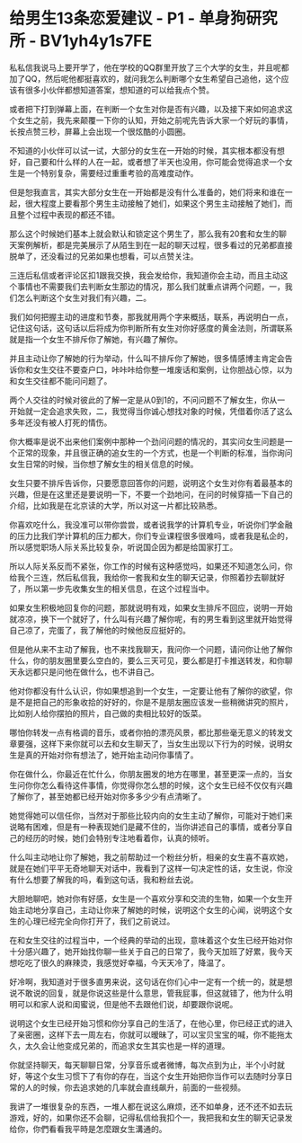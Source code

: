 # 给男生13条恋爱建议 - P1 - 单身狗研究所 - BV1yh4y1s7FE

私私信我说马上要开学了，他在学校的QQ群里开放了三个大学的女生，并且呢都加了QQ，然后呢他都挺喜欢的，就问我怎么判断哪个女生希望自己追他，这个应该有很多小伙伴都想知道答案，想知道的可以给我点个赞。

或者把下打到弹幕上面，在判断一个女生对你是否有兴趣，以及接下来如何追求这个女生之前，我先来颠覆一下你的认知，开始之前呢先告诉大家一个好玩的事情，长按点赞三秒，屏幕上会出现一个很炫酷的小圆圈。

不知道的小伙伴可以试一试，大部分的女生在一开始的时候，其实根本都没有想好，自己要和什么样的人在一起，或者想了半天也没用，你可能会觉得追求一个女生是一个特别复杂，需要经过重重考验的高难度动作。

但是恕我直言，其实大部分女生在一开始都是没有什么准备的，她们将来和谁在一起，很大程度上要看那个男生主动接触了她们，如果这个男生主动接触了她们，而且整个过程中表现的都还不错。

那么这个时候她们基本上就会默认和锁定这个男生了，那么我有20套和女生的聊天案例解析，都是完美展示了从陌生到在一起的聊天过程，很多看过的兄弟都直接脱单了，还没看过的兄弟如果也想看，可以点赞关注。

三连后私信或者评论区扣1跟我交换，我会发给你，我知道你会主动，而且主动这个事情也不需要我们去判断女生那边的情况，那么我们就重点讲两个问题，一，我们怎么判断这个女生对我们有兴趣，二。

我们如何把握主动的进度和节奏，那我就用两个字来概括，联系，再说明白一点，记住这句话，这句话以后将成为你判断所有女生对你好感度的黄金法则，所谓联系就是指一个女生不排斥你了解她，有兴趣了解你。

并且主动让你了解她的行为举动，什么叫不排斥你了解她，很多情感博主肯定会告诉你和女生交往不要查户口，咔咔咔给你整一堆废话和案例，让你胆战心惊，以为和女生交往都不能问问题了。

两个人交往的时候对彼此的了解一定是从0到1的，不问问题不了解女生，你从一开始就一定会追求失败，二，我觉得当你诚心想找对象的时候，凭借着你活了这么多年还没有被人打死的情伤。

你大概率是说不出来他们案例中那种一个劲问问题的情况的，其实问女生问题是一个正常的现象，并且很正确的追女生的一个方式，也是一个判断的标准，当你询问女生日常的时候，当你想了解女生的相关信息的时候。

女生只要不排斥告诉你，只要愿意回答你的问题，说明这个女生对你有着最基本的兴趣，但是在这里还是要说明一下，不要一个劲地问，在问的时候穿插一下自己的介绍，比如我是在北京读的大学，所以对这一片都比较熟悉。

你喜欢吃什么，我没准可以带你尝尝，或者说我学的计算机专业，听说你们学金融的压力比我们学计算机的压力都大，你们专业课程很多很难吗，或者我是私企的，所以感觉职场人际关系比较复杂，听说国企因为都是给国家打工。

所以人际关系反而不紧张，你工作的时候有这种感觉吗，如果还不知道怎么问，你给我个三连，然后私信我，我给你一套我和女生的聊天记录，你照着抄去聊就好了，所以第一步先收集女生的相关信息，在这个过程当中。

如果女生积极地回复你的问题，那就说明有戏，如果女生排斥不回应，说明一开始就凉凉，换下一个就好了，什么叫有兴趣了解你呢，有的男生看到这里就开始觉得自己凉了，完蛋了，我了解他的时候他反应挺好的。

但是他从来不主动了解我，也不来找我聊天，我问你一个问题，请问你让他了解你什么，你的朋友圈里要么空白的，要么三天可见，要么都是打卡推送转发，和你聊天永远都只是问他在做什么，也不讲自己。

他对你都没有什么认识，你如果想追到一个女生，一定要让他有了解你的欲望，你是不是把自己的形象收拾的好好的，你是不是朋友圈应该发一些稍微讲究的照片，比如别人给你摆拍的照片，自己做的卖相比较好的饭菜。

哪怕你转发一点有格调的音乐，或者你拍的漂亮风景，都比那些毫无意义的转发文章要强，这样下来你就可以去和女生聊天了，当女生出现以下行为的时候，说明女生是真的开始对你有想法了，她开始主动问你事情了。

你在做什么，你最近在忙什么，你朋友圈发的地方在哪里，甚至更深一点的，当女生问你你怎么看待这件事情，你觉得你怎么想的时候，这个女生已经不仅仅有兴趣了解你了，甚至她都已经开始对你多多少少有点清晰了。

她觉得她可以信任你，当然对于那些比较内向的女生主动了解你，可能对于她们来说略有困难，但是有一种表现她们是藏不住的，当你讲述自己的事情，或者分享自己的经历的时候，她们会特别专注地看着你，认真的倾听。

什么叫主动地让你了解她，我之前帮助过一个粉丝分析，相亲的女生喜不喜欢她，就是在她们平平无奇地聊天对话中，我看到了这样一句决定性的话，女生说，你没有什么想要了解我的吗，看到这句话，我和粉丝去说。

大胆地聊吧，她对你有好感，女生是一个喜欢分享和交流的生物，如果一个女生开始主动地分享自己，主动让你来了解她的时候，说明这个女生的心闻，说明这个女生的心理已经完全向你打开了，我们之前说过。

在和女生交往的过程当中，一个经典的举动的出现，意味着这个女生已经开始对你十分感兴趣了，她开始找你聊一些关于自己的日常了，我今天加班了好累，我今天想吃吃了很久的麻辣烫，我感觉好幸福，今天天冷了，降温了。

好冷啊，我知道对于很多直男来说，这句话在你们心中一定有一个统一的，就是想说不敢说的回复，就是你说这些是什么意思，管我屁事，但这就错了，他为什么明明可以和家人说和闺蜜说，但是他不去跟他们说，却要跟你说呢。

说明这个女生已经开始习惯和你分享自己的生活了，在他心里，你已经正式的进入了亲密圈，这样下去一周左右，你就可以暧昧了，可以宝贝宝宝的喊，你不能拖太久，太久会让他变成兄弟的，而追求女生其实也是一样的道理。

你就坚持聊天，每天聊聊日常，分享音乐或者微博，每次点到为止，半个小时就好，等这个女生习惯下了有你的存在，当这个女生开始把你当作可以去随时分享日常的人的时候，你去追求她的几率就会直线飙升，前面的一些视频。

我讲了一堆很复杂的东西，一堆人都在说这么麻烦，还不如单身，还不还不如去玩游戏，好的，如果你还不会聊，记得私信给我扣个一，我把我和女生的聊天记录发给你，你們看看我平時是怎麼跟女生溝通的。

